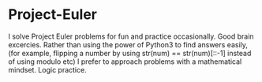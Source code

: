 # Project-Euler
I solve Project Euler problems for fun and practice occasionally. Good brain excercies.
Rather than using the power of Python3 to find answers easily, (for example, flipping a number by using str(num) == str(num)[::-1] instead of using modulo etc)
I prefer to approach problems with a mathematical mindset. Logic practice.
